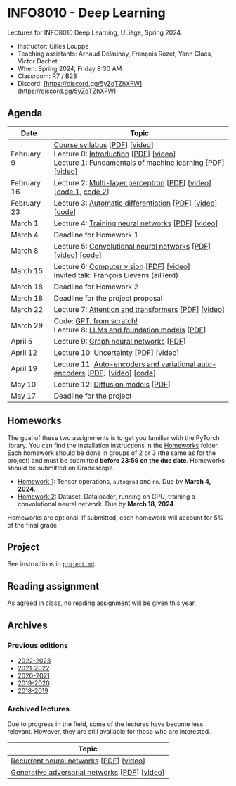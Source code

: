 # INFO8010 - Deep Learning

Lectures for INFO8010 Deep Learning, ULiège, Spring 2024.

- Instructor: Gilles Louppe
- Teaching assistants: Arnaud Delaunoy, François Rozet, Yann Claes, Victor Dachet
- When: Spring 2024, Friday 8:30 AM
- Classroom: R7 / B28
- Discord: [https://discord.gg/5yZqTZhXFW](https://discord.gg/5yZqTZhXFW)

## Agenda

| Date | Topic |
| --- | --- |
| February 9 | [Course syllabus](https://glouppe.github.io/info8010-deep-learning/?p=course-syllabus.md) [[PDF](https://glouppe.github.io/info8010-deep-learning/pdf/course-syllabus.pdf)] [[video](https://www.youtube.com/watch?v=51UOdB199Nk)]<br>Lecture 0: [Introduction](https://glouppe.github.io/info8010-deep-learning/?p=lecture0.md) [[PDF](https://glouppe.github.io/info8010-deep-learning/pdf/lec0.pdf)] [[video](https://www.youtube.com/watch?v=-Ee-Z311a3k)]<br>Lecture 1: [Fundamentals of machine learning](https://glouppe.github.io/info8010-deep-learning/?p=lecture1.md) [[PDF](https://glouppe.github.io/info8010-deep-learning/pdf/lec1.pdf)]  [[video](https://www.youtube.com/watch?v=GwpG0sHPklE)] |
| February 16 | Lecture 2: [Multi-layer perceptron](https://glouppe.github.io/info8010-deep-learning/?p=lecture2.md) [[PDF](https://glouppe.github.io/info8010-deep-learning/pdf/lec2.pdf)] [[video](https://www.youtube.com/watch?v=OF6AkE9Fnjc)] [[code 1](https://github.com/glouppe/info8010-deep-learning/blob/master/code/lec2-space-stretching.ipynb), [code 2](https://github.com/glouppe/info8010-deep-learning/blob/master/code/lec2-spiral-classification.ipynb)] |
| February 23 | Lecture 3: [Automatic differentiation](https://glouppe.github.io/info8010-deep-learning/?p=lecture3.md) [[PDF](https://glouppe.github.io/info8010-deep-learning/pdf/lec3.pdf)] [[video](https://youtu.be/fD047xXpSfI)] [[code](https://github.com/glouppe/info8010-deep-learning/blob/master/code/lec3-autodiff.ipynb)] |
| March 1 | Lecture 4: [Training neural networks](https://glouppe.github.io/info8010-deep-learning/?p=lecture4.md) [[PDF](https://glouppe.github.io/info8010-deep-learning/pdf/lec4.pdf)] [[video](https://youtu.be/G7qw620V_3g)] |
| March 4 | Deadline for Homework 1 |
| March 8 | Lecture 5: [Convolutional neural networks](https://glouppe.github.io/info8010-deep-learning/?p=lecture5.md) [[PDF](https://glouppe.github.io/info8010-deep-learning/pdf/lec5.pdf)] [[video](https://youtu.be/54WShJMWYo0)] [[code](https://github.com/glouppe/info8010-deep-learning/blob/master/code/lec5-convnet.ipynb)] |
| March 15 | Lecture 6: [Computer vision](https://glouppe.github.io/info8010-deep-learning/?p=lecture6.md) [[PDF](https://glouppe.github.io/info8010-deep-learning/pdf/lec6.pdf)] [[video](https://youtu.be/cfZGfJaLRxA)]<br>Invited talk: François Lievens (aiHerd) |
| March 18 | Deadline for Homework 2 |
| March 18 | Deadline for the project proposal |
| March 22 | Lecture 7: [Attention and transformers](https://glouppe.github.io/info8010-deep-learning/?p=lecture7.md) [[PDF](https://glouppe.github.io/info8010-deep-learning/pdf/lec7.pdf)] [[video](https://youtu.be/cwFE1pLld-g)] |
| March 29 | Code: [GPT, from scratch!](https://github.com/glouppe/info8010-deep-learning/blob/master/code/gpt/)<br>Lecture 8: [LLMs and foundation models](https://glouppe.github.io/info8010-deep-learning/?p=lecture8.md) [[PDF](https://glouppe.github.io/info8010-deep-learning/pdf/lec8.pdf)] |
| April 5 | Lecture 9: [Graph neural networks](https://glouppe.github.io/info8010-deep-learning/?p=lecture9.md) [[PDF](https://glouppe.github.io/info8010-deep-learning/pdf/lec9.pdf)] |
| April 12 | Lecture 10: [Uncertainty](https://glouppe.github.io/info8010-deep-learning/?p=lecture10.md) [[PDF](https://glouppe.github.io/info8010-deep-learning/pdf/lec10.pdf)] [[video](https://youtu.be/AxJBY9eRTL4)] |
| April 19 | Lecture 11: [Auto-encoders and variational auto-encoders](https://glouppe.github.io/info8010-deep-learning/?p=lecture11.md) [[PDF](https://glouppe.github.io/info8010-deep-learning/pdf/lec11.pdf)] [[video](https://youtu.be/6gWeyUZtHWs)] [[code](https://github.com/glouppe/info8010-deep-learning/blob/master/code/lec11-vae.ipynb)] |
| May 10 | Lecture 12: [Diffusion models](https://glouppe.github.io/info8010-deep-learning/?p=lecture12.md) [[PDF](https://glouppe.github.io/info8010-deep-learning/pdf/lec12.pdf)] |
| May 17 | Deadline for the project | 

## Homeworks

The goal of these two assignments is to get you familiar with the PyTorch library. You can find the installation instructions in the [Homeworks](./homeworks) folder.
Each homework should be done in groups of 2 or 3 (the same as for the project) and must be submitted **before 23:59 on the due date**.
Homeworks should be submitted on Gradescope.

- [Homework 1](https://github.com/glouppe/info8010-deep-learning/raw/master/homeworks/homework1.ipynb): Tensor operations, `autograd` and `nn`. Due by **March 4, 2024**.
- [Homework 2](https://github.com/glouppe/info8010-deep-learning/raw/master/homeworks/homework2.ipynb): Dataset, Dataloader, running on GPU, training a convolutional neural network. Due by **March 18, 2024**.

Homeworks are optional. If submitted, each homework will account for 5% of the final grade.

## Project

See instructions in [`project.md`](https://github.com/glouppe/info8010-deep-learning/blob/master/project.md).

## Reading assignment

As agreed in class, no reading assignment will be given this year.

## Archives

### Previous editions

- [2022-2023](https://github.com/glouppe/info8010-deep-learning/tree/v6-info8010-2023)
- [2021-2022](https://github.com/glouppe/info8010-deep-learning/tree/v5-info8010-2022)
- [2020-2021](https://github.com/glouppe/info8010-deep-learning/tree/v4-info8010-2021)
- [2019-2020](https://github.com/glouppe/info8010-deep-learning/tree/v3-info8010-2020)
- [2018-2019](https://github.com/glouppe/info8010-deep-learning/tree/v2-info8010-2019)

### Archived lectures

Due to progress in the field, some of the lectures have become less relevant. However, they are still available for those who are interested.

| Topic |
| --- |
| [Recurrent neural networks](https://glouppe.github.io/info8010-deep-learning/?p=archives-lecture-rnn.md) [[PDF](https://glouppe.github.io/info8010-deep-learning/pdf/archives-lec-rnn.pdf)] [[video](https://youtu.be/qnux5dg5wZ4)] |
| [Generative adversarial networks](https://glouppe.github.io/info8010-deep-learning/?p=archives-lecture-gan.md) [[PDF](https://glouppe.github.io/info8010-deep-learning/pdf/archives-lec-gan.pdf)] [[video](https://youtu.be/cM6m1eHY5FI)] |
